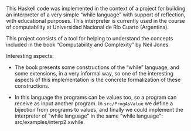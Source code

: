 This Haskell code was implemented in the context of a project for building 
an interpreter of a very simple “while language” with support of reflection, 
with educational purposes. 
This interpreter is currently used in the course of computability at 
Universidad Nacional de Río Cuarto (Argentina).

This project consists of a tool for helping to understand the concepts included 
in the book “Computability and Complexity” by Neil Jones. 

Interesting aspects:

* The book presents some constructions of the “while” language, and some extensions, 
  in a very informal way, so one of the interesting aspects of this implementation 
  is the concrete formalization of these constructions.

* In this language the programs can be values too, so a program can receive as
  input another program. In `src/ProgAsValue` we define a bijection from programs
  to values, and finally we could implement the interpreter of "while language"
  in the same "while language": src/examples/interp2.xwhile.

